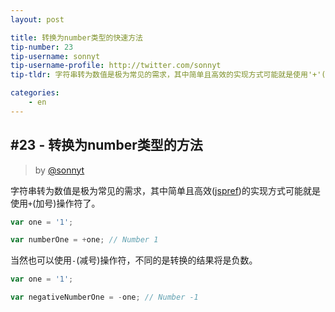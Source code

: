 ```yaml
---
layout: post

title: 转换为number类型的快速方法
tip-number: 23
tip-username: sonnyt
tip-username-profile: http://twitter.com/sonnyt
tip-tldr: 字符串转为数值是极为常见的需求，其中简单且高效的实现方式可能就是使用'+'(加号)操作符了。

categories:
    - en
---
```


## #23 - 转换为number类型的方法

> by [@sonnyt](https://twitter.com/sonnyt)


字符串转为数值是极为常见的需求，其中简单且高效([jspref](https://jsperf.com/number-vs-parseint-vs-plus/29))的实现方式可能就是使用`+`(加号)操作符了。

```javascript
var one = '1';

var numberOne = +one; // Number 1
```

当然也可以使用`-`(减号)操作符，不同的是转换的结果将是负数。

```javascript
var one = '1';

var negativeNumberOne = -one; // Number -1
```